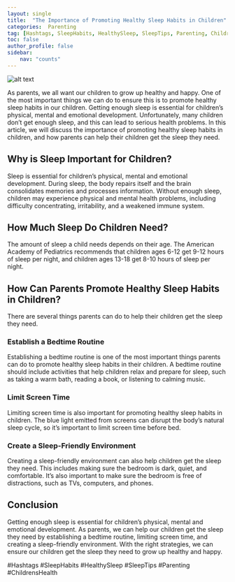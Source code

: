 ```yaml
---
layout: single
title:  "The Importance of Promoting Healthy Sleep Habits in Children"
categories:  Parenting
tag: [Hashtags, SleepHabits, HealthySleep, SleepTips, Parenting, ChildrensHealth, ]
toc: false
author_profile: false
sidebar:
    nav: "counts"
---
```

    
![alt text](https://images.pexels.com/photos/733872/pexels-photo-733872.jpeg?auto=compress&cs=tinysrgb&dpr=2&h=750&w=1260 "Cover Image")

As parents, we all want our children to grow up healthy and happy. One of the most important things we can do to ensure this is to promote healthy sleep habits in our children. Getting enough sleep is essential for children’s physical, mental and emotional development. Unfortunately, many children don’t get enough sleep, and this can lead to serious health problems. In this article, we will discuss the importance of promoting healthy sleep habits in children, and how parents can help their children get the sleep they need.

## Why is Sleep Important for Children?

Sleep is essential for children’s physical, mental and emotional development. During sleep, the body repairs itself and the brain consolidates memories and processes information. Without enough sleep, children may experience physical and mental health problems, including difficulty concentrating, irritability, and a weakened immune system.

## How Much Sleep Do Children Need?

The amount of sleep a child needs depends on their age. The American Academy of Pediatrics recommends that children ages 6-12 get 9-12 hours of sleep per night, and children ages 13-18 get 8-10 hours of sleep per night.

## How Can Parents Promote Healthy Sleep Habits in Children?

There are several things parents can do to help their children get the sleep they need.

### Establish a Bedtime Routine

Establishing a bedtime routine is one of the most important things parents can do to promote healthy sleep habits in their children. A bedtime routine should include activities that help children relax and prepare for sleep, such as taking a warm bath, reading a book, or listening to calming music.

### Limit Screen Time

Limiting screen time is also important for promoting healthy sleep habits in children. The blue light emitted from screens can disrupt the body’s natural sleep cycle, so it’s important to limit screen time before bed.

### Create a Sleep-Friendly Environment

Creating a sleep-friendly environment can also help children get the sleep they need. This includes making sure the bedroom is dark, quiet, and comfortable. It’s also important to make sure the bedroom is free of distractions, such as TVs, computers, and phones.

## Conclusion

Getting enough sleep is essential for children’s physical, mental and emotional development. As parents, we can help our children get the sleep they need by establishing a bedtime routine, limiting screen time, and creating a sleep-friendly environment. With the right strategies, we can ensure our children get the sleep they need to grow up healthy and happy. 

#Hashtags
#SleepHabits #HealthySleep #SleepTips #Parenting #ChildrensHealth
